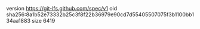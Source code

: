 version https://git-lfs.github.com/spec/v1
oid sha256:8a1b52e73332b25c3f8f22b36979e90cd7d55405507075f3b1100bb134aa1883
size 6419
